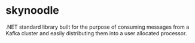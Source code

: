 # skynoodle
.NET standard library built for the purpose of consuming messages from a Kafka cluster and easily distributing them into a user allocated processor.
